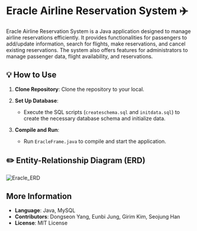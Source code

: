 #  Eracle Airline Reservation System ✈️
Eracle Airline Reservation System is a Java application designed to manage airline reservations efficiently. It provides functionalities for passengers to add/update information, search for flights, make reservations, and cancel existing reservations. The system also offers features for administrators to manage passenger data, flight availability, and reservations.

## 💡 How to Use
1. **Clone Repository**: Clone the repository to your local.
   
2. **Set Up Database**:
   - Execute the SQL scripts (`createschema.sql` and `initdata.sql`) to create the necessary database schema and initialize data.

3. **Compile and Run**:
   - Run `EracleFrame.java` to compile and start the application.



## ✏️ Entity-Relationship Diagram (ERD)
![Eracle_ERD](https://github.com/dongseon0/Eracle/assets/108458468/db59d1a2-e500-40d0-ba84-3bd7a2ac6a3d)


## More Information
- **Language**: Java, MySQL
- **Contributors**: Dongseon Yang, Eunbi Jung, Girim Kim, Seojung Han
- **License**: MIT License
